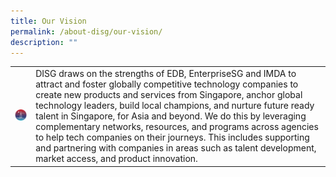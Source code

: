 ```yaml
---
title: Our Vision
permalink: /about-disg/our-vision/
description: ""
---
```



|               |               |
| -------- | -------- |
|![vision](/images/vision.JPG)|DISG draws on the strengths of EDB, EnterpriseSG and IMDA to attract and foster globally competitive technology companies to create new products and services from Singapore, anchor global technology leaders, build local champions, and nurture future ready talent in Singapore, for Asia and beyond. We do this by leveraging complementary networks, resources, and programs across agencies to help tech companies on their journeys. This includes supporting and partnering with companies in areas such as talent development, market access, and product innovation.|

